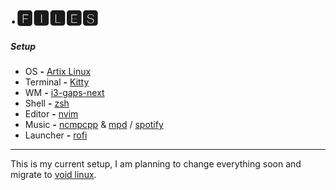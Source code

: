 # .🅵🅸🅻🅴🆂

#####                 Setup

- OS **-** [Artix Linux](https://artixlinux.org/)
- Terminal **-** [Kitty](https://github.com/kovidgoyal/kitty)
- WM **-** [i3-gaps-next](https://github.com/Airblader/i3)
- Shell **-** [zsh](https://github.com/zsh-users/zsh)
- Editor **-** [nvim](https://github.com/neovim/neovim)
- Music **-** [ncmpcpp](https://github.com/ncmpcpp/ncmpcpp) & [mpd](https://github.com/MusicPlayerDaemon/MPD) / [spotify](https://aur.archlinux.org/packages/spotify/)
- Launcher **-** [rofi](https://github.com/davatorium/rofi)

------

This is my current setup, I am planning to change everything soon and migrate to [void linux](https://voidlinux.org/). 